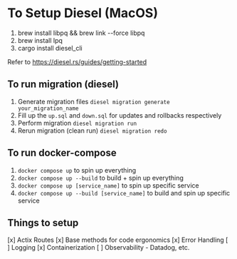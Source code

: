 # To Setup Diesel (MacOS) 
1. brew install libpq && brew link --force libpq
2. brew install lpq
3. cargo install diesel_cli

Refer to https://diesel.rs/guides/getting-started


## To run migration (diesel)
1. Generate migration files `diesel migration generate your_migration_name`
2. Fill up the `up.sql` and `down.sql` for updates and rollbacks respectively
3. Perform migration `diesel migration run`
4. Rerun migration (clean run) `diesel migration redo`


## To run docker-compose
1. `docker compose up` to spin up everything
2. `docker compose up --build` to build + spin up everything
3. `docker compose up [service_name]` to spin up specific service
4. `docker compose up --build [service_name]` to build and spin up specific service


## Things to setup
[x] Actix Routes 
[x] Base methods for code ergonomics
[x] Error Handling
[ ] Logging
[x] Containerization
[ ] Observability - Datadog, etc.